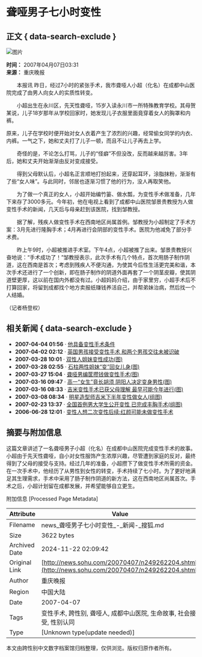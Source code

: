 # 聋哑男子七小时变性

## 正文 { data-search-exclude }


![图片](https://photocdn.sohu.com/20061227/Img247299608.gif)

**时间：** 2007年04月07日03:31  
**来源：** 重庆晚报  

　　本报讯 昨日，经过7小时的紧张手术，我市聋哑人小超（化名）在成都中山医院完成了由男人向女人的实质性转变。

　　小超出生在永川区，先天性聋哑，15岁入读永川市一所特殊教育学校。其母贺某说，儿子18岁那年从学校回家时，她发现儿子衣服里面竟穿着女人的胸罩和内裤。

原来，儿子在学校时便开始对女人衣着产生了浓烈的兴趣，经常偷女同学的内衣、内裤。一气之下，她和丈夫打了儿子一顿，而且不让儿子再去上学。

　　奇怪的是，不论怎么打骂，儿子的“怪癖”不但没改，反而越来越厉害。3年后，她和丈夫开始渐渐由反对变成接受。

　　得到父母默认后，小超名正言顺地打扮起来，还穿起耳环，涂脂抹粉，渐渐有了些“女人味”。与此同时，邻居也逐渐习惯了他的行为，没人再取笑他。

　　为了做一个真正的女人，小超开始编竹篓、做水瓢，为变性手术做准备，几年下来存了3000多元。今年初，他在电视上看到了成都中山医院邹景贵教授为人做变性手术的新闻，几天后与母亲赶到该医院，找到邹教授。

　　据了解，残疾人做变性手术在西南地区尚属首例。邹教授为小超制定了手术方案：3月先进行隆胸手术；4月再进行会阴部的变性手术。医院为他减免了部分手术费。

　　昨上午9时，小超被推进手术室。下午4点，小超被推了出来。邹景贵教授兴奋地说：“手术成功了！”邹教授表示，此次手术有几个特点，首次用肠子制作阴道，这在西南是首次；考虑到残疾人不便沟通，为使其今后性生活更完美和谐，本次手术还进行了一个创新，即在肠子制作的阴道外面再套了一个阴茎皮瓣，使其阴道壁更厚，这以前在国内外都没有过。小超妈妈介绍，由于家里穷，小超手术后不打算回家，将留到成都找个地方卖报纸赚钱养活自己，并帮弟妹治病，然后找一个人结婚。

（记者杨登权）

## 相关新闻 { data-search-exclude }

- **2007-04-04 01:56** · [他具备变性手术条件](https://news.sohu.com/20070404/n249179887.shtml)
- **2007-04-02 02:12** · [英国男孩接受变性手术 和两个男孩交往未被识破](https://news.sohu.com/20070402/n249122834.shtml)
- **2007-03-28 10:01** · [双性人姐妹变性成功(图)](https://news.sohu.com/20070328/n249030109.shtml)
- **2007-03-28 02:55** · [石柱两性姐妹“变”回女儿身(图)](https://news.sohu.com/20070328/n249019738.shtml)
- **2007-03-27 15:04** · [聋哑男编筐攒钱做变性手术(图)](https://news.sohu.com/20070327/n249009717.shtml)
- **2007-03-16 09:47** · [高一“女生”竟长胡须 阴阳人决定变身男性(图)](https://news.sohu.com/20070316/n248767209.shtml)
- **2007-03-16 08:33** · [吉米变性手术已获父母理解 最早可能今年进行(图)](https://news.sohu.com/20070316/n248763921.shtml)
- **2007-03-08 08:34** · [明星造型师吉米下半年变性做女人(组图)](https://news.sohu.com/20070308/n248581908.shtml)
- **2007-02-23 13:37** · [全国首例男大学生公开变性 已完成丰胸手术(组图)](https://news.sohu.com/20070223/n248320582.shtml)
- **2006-06-28 12:01** · [变性人想二次变性后续:红颜可能未做变性手术](https://news.sohu.com/20060628/n243984274.shtml)

## 摘要与附加信息

<!-- tcd_abstract -->
这篇文章讲述了一名聋哑男子小超（化名）在成都中山医院完成变性手术的故事。小超由于先天性聋哑，自小对女性服饰产生浓厚兴趣，尽管遭到家庭的反对，最终得到了父母的接受与支持。经过几年的准备，小超攒下了做变性手术所需的资金。在一次手术中，他经历了从男性到女性的转变，手术持续了七小时。为了更好地满足其生理需求，手术中采用了肠子制作阴道的新方法，这在西南地区尚属首次。手术之后，小超计划留在成都发展，并希望能够自立更生。
<!-- tcd_abstract_end -->

附加信息 [Processed Page Metadata]

| Attribute       | Value                                  |
|-----------------|----------------------------------------|
| Filename        | news_聋哑男子七小时变性_-_新闻-_搜狐.md                             |
| Size            | 3622 bytes                           |
| Archived Date   | 2024-11-22 02:09:42                             |
| Original Link   | [http://news.sohu.com/20070407/n249262204.shtml](http://news.sohu.com/20070407/n249262204.shtml)                       |
| Author          | 重庆晚报                               |
| Region          | 中国大陆                               |
| Date            | 2007-04-07                                 |
| Tags            | 变性手术, 跨性别, 聋哑人, 成都中山医院, 生命故事, 社会接受, 性别认同                                 |
| Type            | [Unknown type(update needed)]                                 |
<!-- tcd_table_end -->

本文由跨性别中文数字档案馆归档整理，仅供浏览。版权归原作者所有。
